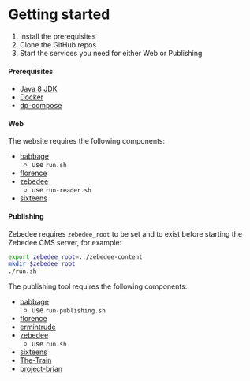 Getting started
===============

1. Install the prerequisites
2. Clone the GitHub repos
3. Start the services you need for either Web or Publishing

#### Prerequisites

* [Java 8 JDK](http://www.oracle.com/technetwork/java/javase/downloads/jdk8-downloads-2133151.html)
* [Docker](https://www.docker.com/products/overview)
* [dp-compose](https://github.com/ONSdigital/dp-compose)

#### Web

The website requires the following components:

* [babbage](https://github.com/ONSdigital/babbage)
  * use `run.sh`
* [florence](https://github.com/ONSdigital/florence)
* [zebedee](https://github.com/ONSdigital/zebedee)
  * use `run-reader.sh`
* [sixteens](https://github.com/ONSdigital/sixteens)

#### Publishing

Zebedee requires `zebedee_root` to be set and to exist before starting
the Zebedee CMS server, for example:

```bash
export zebedee_root=../zebedee-content
mkdir $zebedee_root
./run.sh
```

The publishing tool requires the following components:

* [babbage](https://github.com/ONSdigital/babbage)
  * use `run-publishing.sh`
* [florence](https://github.com/ONSdigital/florence)
* [ermintrude](https://github.com/ONSdigital/ermintrude)
* [zebedee](https://github.com/ONSdigital/zebedee)
  * use `run.sh`
* [sixteens](https://github.com/ONSdigital/sixteens)
* [The-Train](https://github.com/ONSdigital/The-Train)
* [project-brian](https://github.com/ONSdigital/project-brian)
